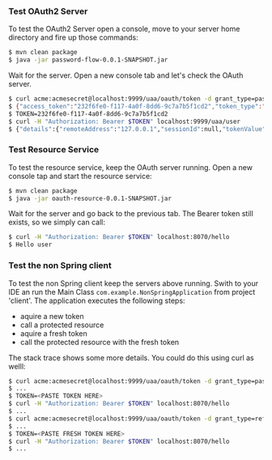 ### Test OAuth2 Server

To test the OAuth2 Server open a console, move to your server home directory and fire up those commands:
```bash
$ mvn clean package
$ java -jar password-flow-0.0.1-SNAPSHOT.jar
```

Wait for the server. Open a new console tab and let's check the OAuth server.
```bash
$ curl acme:acmesecret@localhost:9999/uaa/oauth/token -d grant_type=password -d username=user -d password=password
$ {"access_token":"232f6fe0-f117-4a0f-8dd6-9c7a7b5f1cd2","token_type":"bearer","refresh_token":"f9e87b15-f764-47b7-a34a-9665cd4d4967","expires_in":43199,"scope":"openid"}
$ TOKEN=232f6fe0-f117-4a0f-8dd6-9c7a7b5f1cd2
$ curl -H "Authorization: Bearer $TOKEN" localhost:9999/uaa/user
$ {"details":{"remoteAddress":"127.0.0.1","sessionId":null,"tokenValue":"232f6fe0-f117-4a0f-8dd6-9c7a7b5f1cd2","tokenType":"Bearer",.... 
```
### Test Resource Service

To test the resource service, keep the OAuth server running. Open a new console tap and start the resource service:

```bash
$ mvn clean package
$ java -jar oauth-resource-0.0.1-SNAPSHOT.jar
```

Wait for the server and go back to the previous tab. The Bearer token still exists, so we simply can call:
```bash
$ curl -H "Authorization: Bearer $TOKEN" localhost:8070/hello
$ Hello user
```

### Test the non Spring client

To test the non Spring client keep the servers above running. Swith to your IDE an run the Main Class ```com.example.NonSpringApplication``` from project 'client'. The application executes the following steps:
* aquire a new token
* call a protected resource
* aquire a fresh token
* call the protected resource with the fresh token
 
The stack trace shows some more details. You could do this using curl as welll:

```bash
$ curl acme:acmesecret@localhost:9999/uaa/oauth/token -d grant_type=password -d username=user -d password=password
$ ...
$ TOKEN=<PASTE TOKEN HERE>
$ curl -H "Authorization: Bearer $TOKEN" localhost:8070/hello
$ ...
$ curl acme:acmesecret@localhost:9999/uaa/oauth/token -d grant_type=refresh_token -d refresh_token=<PASTE REFRESH TOKEN HERE>
$ ...
$ TOKEN=<PASTE FRESH TOKEN HERE>
$ curl -H "Authorization: Bearer $TOKEN" localhost:8070/hello
$ ...
```
